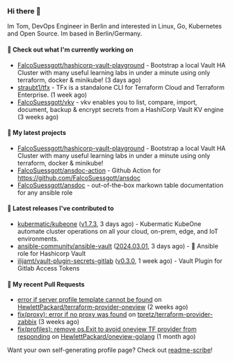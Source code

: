 ### Hi there 👋

Im Tom, DevOps Engineer in Berlin and interested in Linux, Go, Kubernetes and Open Source.
Im based in Berlin/Germany.

#### 👷 Check out what I'm currently working on

- [FalcoSuessgott/hashicorp-vault-playground](https://github.com/FalcoSuessgott/hashicorp-vault-playground) - Bootstrap a local Vault HA Cluster with many useful learning labs in under a minute using only terraform, docker &amp; minikube! (3 days ago)
- [straubt1/tfx](https://github.com/straubt1/tfx) - TFx is a standalone CLI for Terraform Cloud and Terraform Enterprise. (1 week ago)
- [FalcoSuessgott/vkv](https://github.com/FalcoSuessgott/vkv) - vkv enables you to list, compare, import, document, backup &amp; encrypt secrets from a HashiCorp Vault KV engine (3 weeks ago)

#### 🌱 My latest projects

- [FalcoSuessgott/hashicorp-vault-playground](https://github.com/FalcoSuessgott/hashicorp-vault-playground) - Bootstrap a local Vault HA Cluster with many useful learning labs in under a minute using only terraform, docker &amp; minikube!
- [FalcoSuessgott/ansdoc-action](https://github.com/FalcoSuessgott/ansdoc-action) - Github Action for https://github.com/FalcoSuessgott/ansdoc
- [FalcoSuessgott/ansdoc](https://github.com/FalcoSuessgott/ansdoc) - out-of-the-box markown table documentation for any ansible role

#### 🔭 Latest releases I've contributed to

- [kubermatic/kubeone](https://github.com/kubermatic/kubeone) ([v1.7.3](https://github.com/kubermatic/kubeone/releases/tag/v1.7.3), 3 days ago) - Kubermatic KubeOne automate cluster operations on all your cloud, on-prem, edge, and IoT environments.  
- [ansible-community/ansible-vault](https://github.com/ansible-community/ansible-vault) ([2024.03.01](https://github.com/ansible-community/ansible-vault/releases/tag/2024.03.01), 3 days ago) - :key: Ansible role for Hashicorp Vault
- [ilijamt/vault-plugin-secrets-gitlab](https://github.com/ilijamt/vault-plugin-secrets-gitlab) ([v0.3.0](https://github.com/ilijamt/vault-plugin-secrets-gitlab/releases/tag/v0.3.0), 1 week ago) - Vault Plugin for Gitlab Access Tokens

#### 🔨 My recent Pull Requests

- [error if server profile template cannot be found](https://github.com/HewlettPackard/terraform-provider-oneview/pull/556) on [HewlettPackard/terraform-provider-oneview](https://github.com/HewlettPackard/terraform-provider-oneview) (2 weeks ago)
- [fix(proxy): error if no proxy was found](https://github.com/tpretz/terraform-provider-zabbix/pull/38) on [tpretz/terraform-provider-zabbix](https://github.com/tpretz/terraform-provider-zabbix) (3 weeks ago)
- [fix(profiles): remove os.Exit to avoid oneview TF provider from responding](https://github.com/HewlettPackard/oneview-golang/pull/412) on [HewlettPackard/oneview-golang](https://github.com/HewlettPackard/oneview-golang) (1 month ago)

Want your own self-generating profile page? Check out [readme-scribe](https://github.com/muesli/readme-scribe)!